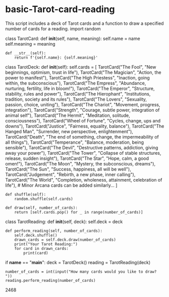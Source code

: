 # basic-Tarot-card-reading
This script includes a deck of Tarot cards and a function to draw a specified number of cards for a reading.
import random

class TarotCard:
    def __init__(self, name, meaning):
        self.name = name
        self.meaning = meaning

    def __str__(self):
        return f'{self.name}: {self.meaning}'

class TarotDeck:
    def __init__(self):
        self.cards = [
            TarotCard("The Fool", "New beginnings, optimism, trust in life"),
            TarotCard("The Magician", "Action, the power to manifest"),
            TarotCard("The High Priestess", "Inaction, going within, the subconscious"),
            TarotCard("The Empress", "Abundance, nurturing, fertility, life in bloom!"),
            TarotCard("The Emperor", "Structure, stability, rules and power"),
            TarotCard("The Hierophant", "Institutions, tradition, society and its rules"),
            TarotCard("The Lovers", "Sexuality, passion, choice, uniting"),
            TarotCard("The Chariot", "Movement, progress, integration"),
            TarotCard("Strength", "Courage, subtle power, integration of animal self"),
            TarotCard("The Hermit", "Meditation, solitude, consciousness"),
            TarotCard("Wheel of Fortune", "Cycles, change, ups and downs"),
            TarotCard("Justice", "Fairness, equality, balance"),
            TarotCard("The Hanged Man", "Surrender, new perspective, enlightenment"),
            TarotCard("Death", "The end of something, change, the impermeability of all things"),
            TarotCard("Temperance", "Balance, moderation, being sensible"),
            TarotCard("The Devil", "Destructive patterns, addiction, giving away your power"),
            TarotCard("The Tower", "Collapse of stable structures, release, sudden insight"),
            TarotCard("The Star", "Hope, calm, a good omen!"),
            TarotCard("The Moon", "Mystery, the subconscious, dreams"),
            TarotCard("The Sun", "Success, happiness, all will be well"),
            TarotCard("Judgement", "Rebirth, a new phase, inner calling"),
            TarotCard("The World", "Completion, wholeness, attainment, celebration of life"),
            # Minor Arcana cards can be added similarly...
        ]

    def shuffle(self):
        random.shuffle(self.cards)

    def draw(self, number_of_cards):
        return [self.cards.pop() for _ in range(number_of_cards)]

class TarotReading:
    def __init__(self, deck):
        self.deck = deck

    def perform_reading(self, number_of_cards):
        self.deck.shuffle()
        drawn_cards = self.deck.draw(number_of_cards)
        print("Your Tarot Reading:")
        for card in drawn_cards:
            print(card)

if __name__ == "__main__":
    deck = TarotDeck()
    reading = TarotReading(deck)

    number_of_cards = int(input("How many cards would you like to draw? "))
    reading.perform_reading(number_of_cards)
2468
